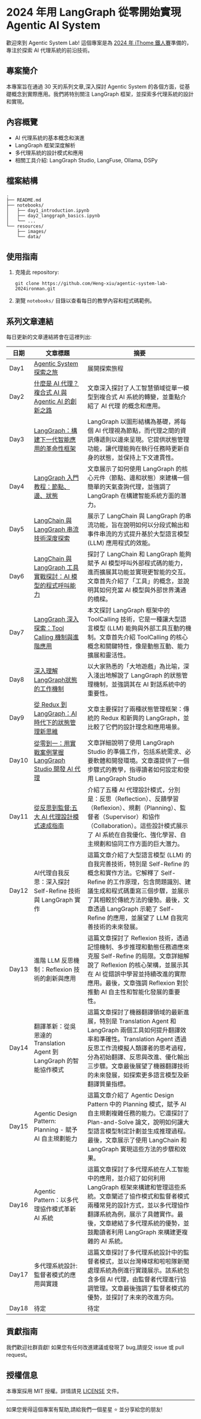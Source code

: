 # 2024 年用 LangGraph 從零開始實現 Agentic AI System

歡迎來到 Agentic System Lab! 這個專案是為 [2024 年 iThome 鐵人賽](https://ithelp.ithome.com.tw/users/20161074/ironman/7469)準備的，專注於探索 AI 代理系統的前沿技術。

## 專案簡介

本專案旨在通過 30 天的系列文章,深入探討 Agentic System 的各個方面，從基礎概念到實際應用。我們將特別關注 LangGraph 框架，並探索多代理系統的設計和實現。

## 內容概覽

- AI 代理系統的基本概念和演進
- LangGraph 框架深度解析
- 多代理系統的設計模式和應用
- 相關工具介紹: LangGraph Studio, LangFuse, Ollama, DSPy

## 檔案結構

```
.
├── README.md
├── notebooks/
│   ├── day1_introduction.ipynb
│   ├── day2_langgraph_basics.ipynb
│   └── ...
└── resources/
    ├── images/
    └── data/
```

## 使用指南

1. 克隆此 repository:
   ```
   git clone https://github.com/Heng-xiu/agentic-system-lab-2024ironman.git
   ```

2. 瀏覽 `notebooks/` 目錄以查看每日的教學內容和程式碼範例。

## 系列文章連結

每日更新的文章連結將會在這裡列出:

| 日期 | 文章標題 | 摘要 |
| ---- | ---- | ---- |
| Day1 | [Agentic System 探索之旅](https://ithelp.ithome.com.tw/articles/10346355) | 展開探索旅程 |
| Day2 | [什麼是 AI 代理？複合式 AI 與 Agentic AI 的創新之路](https://ithelp.ithome.com.tw/articles/10346976) | 文章深入探討了人工智慧領域從單一模型到複合式 AI 系統的轉變，並重點介紹了 AI 代理 的概念和應用。 |
| Day3 | [LangGraph：構建下一代智能應用的革命性框架](https://ithelp.ithome.com.tw/articles/10347050) | LangGraph 以圖形結構為基礎，將每個 AI 代理視為節點，而代理之間的資訊傳遞則以邊來呈現。它提供狀態管理功能，讓代理能夠在執行任務時更新自身的狀態，並保持上下文連貫性。 |
| Day4 | [LangGraph 入門教程：節點、邊、狀態](https://ithelp.ithome.com.tw/articles/10347138) | 文章展示了如何使用 LangGraph 的核心元件（節點、邊和狀態）來建構一個簡單的天氣查詢代理，並強調了 LangGraph 在構建智能系統方面的潛力。 |
| Day5 | [LangChain 與 LangGraph 串流技術深度探索](https://ithelp.ithome.com.tw/articles/10347147) | 展示了 LangChain 與 LangGraph 的串流功能，旨在說明如何以分段式輸出和事件串流的方式提升基於大型語言模型 (LLM) 應用程式的效能。 |
| Day6 |  [LangChain 與 LangGraph 工具實戰探討：AI 模型的程式呼叫能力](https://ithelp.ithome.com.tw/articles/10347269) | 探討了 LangChain 和 LangGraph 能夠賦予 AI 模型呼叫外部程式碼的能力，進而擴展其功能並實現更智能的交互。文章首先介紹了「工具」的概念，並說明其如何充當 AI 模型與外部世界溝通的橋樑。 |
| Day7 | [LangGraph 深入探索：Tool Calling 機制與進階應用](https://ithelp.ithome.com.tw/articles/10347297) | 本文探討 LangGraph 框架中的 ToolCalling 技術，它是一種讓大型語言模型 (LLM) 能夠與外部工具互動的機制。文章首先介紹 ToolCalling 的核心概念和關鍵特性，像是動態互動、能力擴展和靈活性。 |
| Day8 | [深入理解LangGraph狀態的工作機制](https://ithelp.ithome.com.tw/articles/10347304) | 以大家熟悉的「大地遊戲」為比喻，深入淺出地解說了 LangGraph 的狀態管理機制，並強調其在 AI 對話系統中的重要性。 |
| Day9 | [從 Redux 到 LangGraph：AI 時代下的狀態管理新思維](https://ithelp.ithome.com.tw/articles/10347417) | 文章主要探討了兩種狀態管理框架：傳統的 Redux 和新興的 LangGraph，並比較了它們的設計理念和應用場景。 |
| Day10 | [從零到一：用實戰案例掌握 LangGraph Studio 開發 AI 代理](https://ithelp.ithome.com.tw/articles/10348545) | 文章詳細說明了使用 LangGraph Studio 的準備工作，包括系統需求、必要軟體和開發環境。文章還提供了一個步驟式的教學，指導讀者如何設定和使用 LangGraph Studio |
| Day11 | [從反思到監督:五大 AI 代理設計模式速成指南](https://ithelp.ithome.com.tw/articles/10348572) | 介紹了五種 AI 代理設計模式，分別是：反思（Reflection）、反饋學習（Reflexion）、規劃（Planning）、監督者（Supervisor）和協作（Collaboration）。這些設計模式展示了 AI 系統在自我優化、強化學習、自主規劃和協同工作方面的巨大潛力。 |
| Day12 | AI代理自我反思：深入探討 Self-Refine 技術與 LangGraph 實作 | 這篇文章介紹了大型語言模型 (LLM) 的自我完善技術，特別是 Self-Refine 的概念和實作方法。它解釋了 Self-Refine 的工作原理，包含問題識別、建議生成和程式碼重寫三個步驟，並展示了其相較於傳統方法的優勢。最後，文章透過 LangGraph 示範了 Self-Refine 的應用，並展望了 LLM 自我完善技術的未來發展。 |
| Day13 | 進階 LLM 反思機制：Reflexion 技術的創新與應用 | 這篇文章探討了 Reflexion 技術，透過記憶機制、多步推理和動態任務適應來克服 Self-Refine 的局限。文章詳細解說了 Reflexion 的核心架構，並展示其在 AI 從錯誤中學習並持續改進的實際應用。最後，文章強調 Reflexion 對於推動 AI 自主性和智能化發展的重要性。 |
| Day14 | 翻譯革新：從吳恩達的 Translation Agent 到 LangGraph 的智能協作模式 | 這篇文章探討了機器翻譯領域的最新進展，特別是 Translation Agent 和 LangGraph 兩個工具如何提升翻譯效率和準確性。Translation Agent 透過反思工作流模擬人類譯者的思考過程，分為初始翻譯、反思與改進、優化輸出三步驟。文章最後展望了機器翻譯技術的未來發展，如探索更多語言模型及新翻譯質量指標。 |
| Day15 | Agentic Design Pattern: Planning - 賦予 AI 自主規劃能力 | 這篇文章介紹了 Agentic Design Pattern 中的 Planning 模式，賦予 AI 自主規劃複雜任務的能力。它還探討了 Plan-and-Solve 論文，說明如何讓大型語言模型制定計劃並生成推理過程。最後，文章展示了使用 LangChain 和 LangGraph 實現這些方法的步驟和效果。 |
| Day16 | Agentic Pattern：以多代理協作模式革新 AI 系統 | 這篇文章探討了多代理系統在人工智能中的應用，並介紹了如何利用 LangGraph 框架來構建和管理這些系統。文章闡述了協作模式和監督者模式兩種常見的設計方式，並以多代理協作翻譯系統為例，展示了具體實作。最後，文章總結了多代理系統的優勢，並鼓勵讀者利用 LangGraph 來構建更複雜的 AI 系統。 |
| Day17 | 多代理系統設計: 監督者模式的應用與實踐 | 這篇文章探討了多代理系統設計中的監督者模式，並以台灣棒球和啦啦隊新聞處理系統為例進行實踐展示。該系統包含多個 AI 代理，由監督者代理進行協調管理。文章最後強調了監督者模式的優勢，並探討了未來的改進方向。|
| Day18 | 待定 | 待定 |

## 貢獻指南

我們歡迎社群貢獻! 如果您有任何改進建議或發現了 bug,請提交 issue 或 pull request。

## 授權信息

本專案採用 MIT 授權。詳情請見 [LICENSE](LICENSE) 文件。

---

如果您覺得這個專案有幫助,請給我們一個星星 ⭐️ 並分享給您的朋友!
